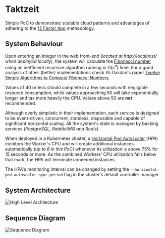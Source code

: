 # Taktzeit
Simple PoC to demonstrate scalable cloud patterns and advantages of adhering to the [12 Factor App](https://12factor.net/) methodology.

## System Behaviour
Upon entering an integer in the web front-end (*located at http://localhost/ when deployed locally*), the system will calculate the [Fibonacci number](https://en.wikipedia.org/wiki/Fibonacci_number) using an inefficient recursive algorithm running in O(c<sup>n</sup>) time. For a good analysis of other (better) implementations check Ali Dasdan's paper [Twelve Simple Algorithms to Compute Fibonacci Numbers](https://arxiv.org/pdf/1803.07199.pdf).

Values of 40 or less should complete in a few seconds with negligible resource consumption, while values approaching 50 will take exponentially longer and tax more heavily the CPU. Values above 50 are **not** recommended.

Although overly simplistic in their implementation, each service is designed to be event-driven, concurrent, stateless, disposable  and capable of significant horizontal scaling. All the system's state is managed by backing services (*PostgreSQL, RabbbitMQ and Redis*).

When deployed in a Kubernetes cluster, a [Horizontal Pod Autoscaler]([https://kubernetes.io/docs/tasks/run-application/horizontal-pod-autoscale/](https://kubernetes.io/docs/tasks/run-application/horizontal-pod-autoscale/)) (*HPA*) monitors the Worker's CPU and will create additional instances automatically (*up to 6 in this PoC*) whenever its utilization is above 75% for 15 seconds or more. As the combined Workers' CPU utilization falls below that mark, the HPA will terminate unneeded instances.

The HPA's monitoring interval can be changed by setting the `--horizontal-pod-autoscaler-sync-period` flag in the cluster's default controller manager.

## System Architecture  
![High Level Architecture](https://mermaid.ink/svg/eyJjb2RlIjoiZ3JhcGggTFJcbkEoW0luZ3Jlc3NdKSAgLS0-fG5naW54fCBCKENsaWVudClcbkIgLS0-fHByb3h5fCBDe0FQSX1cbkMgLS0-IEdcbkdbW1JlZGlzXV0gLS4tPiB8LWZpYm9uYWNjaSByZXN1bHQtfENcbkMgLS0-IElbKFBvc3RncmVzKV1cbkkgLS4tPiB8aW50ZWdlcnN8Q1xuQyAtLT4gSFtbUmFiYml0TVFdXVxuSCAtLT5EKFdvcmtlciAxKVxuRCAtLT4gR1xuSCAtLT5FKFdvcmtlciBuLTEpXG5FIC0tPiBHXG5IIC0tPkYoV29ya2VyIG4pXG5GIC0tPiBHIiwibWVybWFpZCI6eyJ0aGVtZSI6ImRlZmF1bHQifX0)

## Sequence Diagram
![Sequence Diagram](https://mermaid.ink/svg/eyJjb2RlIjoic2VxdWVuY2VEaWFncmFtXG5cbnBhciBDdXJyZW50XG5cdENsaWVudC0-PitBUEk6IEdFVCAvdmFsdWVzL2N1cnJlbnRcbiAgQVBJLT4-K1JlZGlzOiBoZ2V0YWxsXG4gIFJlZGlzLS0-Pi1BUEk6IGN1cnJlbnRcbiAgQVBJLS0-Pi1DbGllbnQ6IGN1cnJlbnRcbmVuZFxuXG5wYXIgQWxsXG4gIENsaWVudC0-PitBUEk6IEdFVCAvdmFsdWVzL2FsbFxuICBBUEktPj4rUG9zdGdyZVNRTDogR0VUIC92YWx1ZXMvYWxsXG4gIFBvc3RncmVTUUwtLT4-LUFQSTogYWxsXG4gIEFQSS0tPj4tQ2xpZW50OiBhbGxcbmVuZFxuXG5wYXIgVmFsdWVzXG4gIENsaWVudC0-PkFQSTogUE9TVCAvdmFsdWVzXG4gIEFQSS0-PlJlZGlzOiBoc2V0ICdOYU4nXG4gIEFQSS0-PlBvc3RncmVTUUw6IEluc2VydCBJbnRcblx0QVBJLT4-UmFiYml0TVA6IFB1Ymxpc2ggSW50XG5lbmRcblxucGFyIEZpYm9uYWNjaVxuICBSYWJiaXRNUC0teCtXb3JrZXI6IFN1YnNjcmlwdGlvbiBFdmVudFxuICBXb3JrZXItPj5Xb3JrZXI6IGZpYm9uYWNjaShJbnQpXG4gIFdvcmtlci0-Pi1SZWRpczogaHNldCAnTmFuJyB0byBGaWJvbmFjY2lcbmVuZFxuIiwibWVybWFpZCI6eyJ0aGVtZSI6ImRlZmF1bHQifX0)
